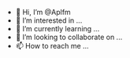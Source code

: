 - 👋 Hi, I’m @Aplfm
- 👀 I’m interested in ...
- 🌱 I’m currently learning ...
- 💞️ I’m looking to collaborate on ...
- 📫 How to reach me ...

<!---
Aplfm/Aplfm is a ✨ special ✨ repository because its `README.md` (this file) appears on your GitHub profile.
You can click the Preview link to take a look at your changes.
--->
